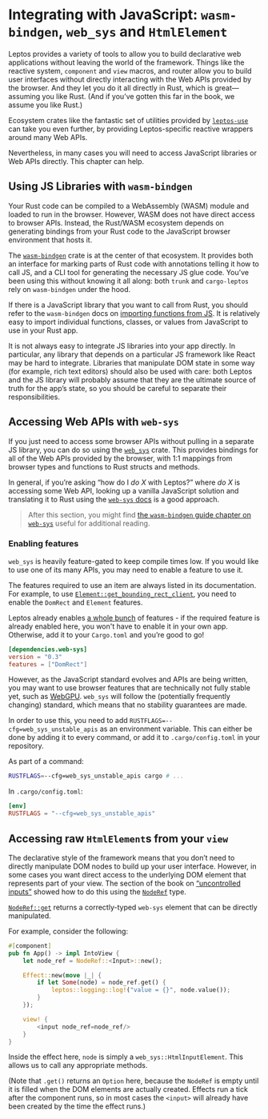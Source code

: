 # Integrating with JavaScript: `wasm-bindgen`, `web_sys` and `HtmlElement`

Leptos provides a variety of tools to allow you to build declarative web applications without leaving the world 
of the framework. Things like the reactive system, `component` and `view` macros, and router allow you to build 
user interfaces without directly interacting with the Web APIs provided by the browser. And they let you do it 
all directly in Rust, which is great—assuming you like Rust. (And if you’ve gotten this far in the book, we assume 
you like Rust.)

Ecosystem crates like the fantastic set of utilities provided by [`leptos-use`](https://leptos-use.rs/) can take you 
even further, by providing Leptos-specific reactive wrappers around many Web APIs.

Nevertheless, in many cases you will need to access JavaScript libraries or Web APIs directly. This chapter can help.

## Using JS Libraries with `wasm-bindgen` 

Your Rust code can be compiled to a WebAssembly (WASM) module and loaded to run in the browser. However, WASM does not 
have direct access to browser APIs. Instead, the Rust/WASM ecosystem depends on generating bindings from your Rust code 
to the JavaScript browser environment that hosts it. 

The [`wasm-bindgen`](https://rustwasm.github.io/docs/wasm-bindgen/) crate is at the center of that ecosystem. It provides 
both an interface for marking parts of Rust code with annotations telling it how to call JS, and a CLI tool for generating 
the necessary JS glue code. You’ve been using this without knowing it all along: both `trunk` and `cargo-leptos` rely on 
`wasm-bindgen` under the hood.

If there is a JavaScript library that you want to call from Rust, you should refer to the `wasm-bindgen` docs on 
[importing functions from JS](https://rustwasm.github.io/docs/wasm-bindgen/examples/import-js.html). It is relatively 
easy to import individual functions, classes, or values from JavaScript to use in your Rust app.

It is not always easy to integrate JS libraries into your app directly. In particular, any library that depends on a 
particular JS framework like React may be hard to integrate. Libraries that manipulate DOM state in some way (for example, 
rich text editors) should also be used with care: both Leptos and the JS library will probably assume that they are 
the ultimate source of truth for the app’s state, so you should be careful to separate their responsibilities.

## Accessing Web APIs with `web-sys`

If you just need to access some browser APIs without pulling in a separate JS library, you can do so using the 
[`web_sys`](https://docs.rs/web-sys/latest/web_sys/) crate. This provides bindings for all of the Web APIs provided by 
the browser, with 1:1 mappings from browser types and functions to Rust structs and methods.

In general, if you’re asking “how do I *do X* with Leptos?” where *do X* is accessing some Web API, looking up a vanilla
JavaScript solution and translating it to Rust using the [`web-sys` docs](https://docs.rs/web-sys/latest/web_sys/) is a 
good approach.


> After this section, you might find 
> [the `wasm-bindgen` guide chapter on `web-sys`](https://rustwasm.github.io/docs/wasm-bindgen/web-sys/index.html) 
> useful for additional reading.

### Enabling features

`web_sys` is heavily feature-gated to keep compile times low. If you would like to use one of its many APIs, you may 
need to enable a feature to use it.

The features required to use an item are always listed in its documentation.
For example, to use [`Element::get_bounding_rect_client`](https://docs.rs/web-sys/latest/web_sys/struct.Element.html#method.get_bounding_client_rect), you need to enable the `DomRect` and `Element` features.

Leptos already enables [a whole bunch](https://github.com/leptos-rs/leptos/blob/main/leptos_dom/Cargo.toml#L41) of features - if the required feature is already enabled here, you won't have to enable it in your own app.
Otherwise, add it to your `Cargo.toml` and you’re good to go!

```toml
[dependencies.web-sys]
version = "0.3"
features = ["DomRect"]
```

However, as the JavaScript standard evolves and APIs are being written, you may want to use browser features that are technically not fully stable yet, such as [WebGPU](https://docs.rs/web-sys/latest/web_sys/struct.Gpu.html).
`web_sys` will follow the (potentially frequently changing) standard, which means that no stability guarantees are made.

In order to use this, you need to add `RUSTFLAGS=--cfg=web_sys_unstable_apis` as an environment variable.
This can either be done by adding it to every command, or add it to `.cargo/config.toml` in your repository.

As part of a command:
```sh
RUSTFLAGS=--cfg=web_sys_unstable_apis cargo # ...
```

In `.cargo/config.toml`:
```toml
[env]
RUSTFLAGS = "--cfg=web_sys_unstable_apis"
```

## Accessing raw `HtmlElement`s from your `view`

The declarative style of the framework means that you don’t need to directly manipulate DOM nodes to build up your user interface. 
However, in some cases you want direct access to the underlying DOM element that represents part of your view. The section of the book 
on [“uncontrolled inputs”](/view/05_forms.html?highlight=NodeRef#uncontrolled-inputs) showed how to do this using the 
[`NodeRef`](https://docs.rs/leptos/latest/leptos/struct.NodeRef.html) type.

[`NodeRef::get`](https://docs.rs/leptos/latest/leptos/struct.NodeRef.html#method.get) returns a correctly-typed 
`web-sys` element that can be directly manipulated.

For example, consider the following:
```rust 
#[component]
pub fn App() -> impl IntoView {
    let node_ref = NodeRef::<Input>::new();

    Effect::new(move |_| {
        if let Some(node) = node_ref.get() {
            leptos::logging::log!("value = {}", node.value());
        }
    });

    view! {
        <input node_ref=node_ref/>
    }
}
```

Inside the effect here, `node` is simply a `web_sys::HtmlInputElement`. This allows us to call any appropriate methods.

(Note that `.get()` returns an `Option` here, because the `NodeRef` is empty until it is filled when the DOM elements are actually created. Effects run a tick after the component runs, so in most cases the `<input>` will already have been created by the time the effect runs.)
